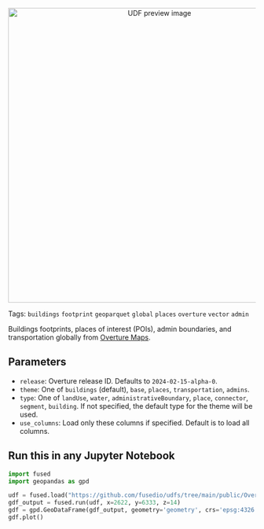 <!--fused:preview-->
<p align="center"><img src="https://fused-magic.s3.us-west-2.amazonaws.com/thumbnails/udfs-staging/Overture_Map_Example.png" width="600" alt="UDF preview image"></p>

<!--fused:tags-->
Tags: `buildings` `footprint` `geoparquet` `global` `places` `overture` `vector` `admin`

<!--fused:readme-->
Buildings footprints, places of interest (POIs), admin boundaries, and transportation globally from [Overture Maps](https://overturemaps.org/).

## Parameters

- `release`: Overture release ID. Defaults to `2024-02-15-alpha-0`.
- `theme`: One of `buildings` (default), `base`, `places`, `transportation`, `admins`.
- `type`: One of `landUse`, `water`, `administrativeBoundary`, `place`, `connector`, `segment`, `building`. If not specified, the default type for the theme will be used.
- `use_columns`: Load only these columns if specified. Default is to load all columns.

## Run this in any Jupyter Notebook

```python
import fused
import geopandas as gpd

udf = fused.load("https://github.com/fusedio/udfs/tree/main/public/Overture_Maps_Example")
gdf_output = fused.run(udf, x=2622, y=6333, z=14)
gdf = gpd.GeoDataFrame(gdf_output, geometry='geometry', crs='epsg:4326')
gdf.plot()
```
